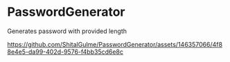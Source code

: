 # PasswordGenerator
 Generates password with provided length


https://github.com/ShitalGulme/PasswordGenerator/assets/146357066/4f88e4e5-da99-402d-9576-f4bb35cd6e8c

